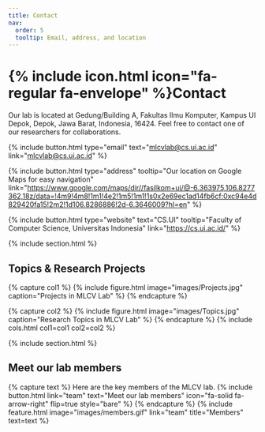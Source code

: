```yaml
---
title: Contact
nav:
  order: 5
  tooltip: Email, address, and location
---
```


# {% include icon.html icon="fa-regular fa-envelope" %}Contact

Our lab is located at Gedung/Building A, Fakultas Ilmu Komputer, Kampus UI Depok, Depok, Jawa Barat, Indonesia, 16424. Feel free to contact one of our researchers for collaborations.

{%
  include button.html
  type="email"
  text="mlcvlab@cs.ui.ac.id"
  link="mlcvlab@cs.ui.ac.id"
%}

{% include button.html type="address" tooltip="Our location on Google Maps for easy navigation" link="https://www.google.com/maps/dir//fasilkom+ui/@-6.363975,106.8277362,18z/data=!4m9!4m8!1m1!4e2!1m5!1m1!1s0x2e69ec1ad14fb6cf:0xc94e4d829420fa15!2m2!1d106.8286886!2d-6.3646009?hl=en" %}

{% include button.html type="website" text="CS.UI" tooltip="Faculty of Computer Science, Universitas Indonesia" link="https://cs.ui.ac.id/" %}

{% include section.html %}
## Topics & Research Projects
{% capture col1 %}
{%
  include figure.html
  image="images/Projects.jpg"
  caption="Projects in MLCV Lab"
%}
{% endcapture %}

{% capture col2 %}
{%
  include figure.html
  image="images/Topics.jpg"
  caption="Research Topics in MLCV Lab"
%}
{% endcapture %}
{% include cols.html col1=col1 col2=col2 %}

{% include section.html %}
## Meet our lab members
{% capture text %}
Here are the key members of the MLCV lab.
{%
  include button.html
  link="team"
  text="Meet our lab members"
  icon="fa-solid fa-arrow-right"
  flip=true
  style="bare"
%}
{% endcapture %}
{%
  include feature.html
  image="images/members.gif"
  link="team"
  title="Members"
  text=text
%}
